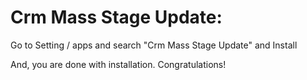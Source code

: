 Crm Mass Stage Update:
=========================================================

Go to Setting / apps and search "Crm Mass Stage Update" and Install

And, you are done with installation. Congratulations!
